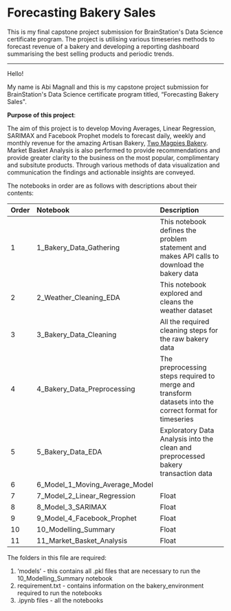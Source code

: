 # Forecasting Bakery Sales 
This is my final capstone project submission for BrainStation's Data Science certificate program. The project is utilising various timeseries methods to forecast revenue of a bakery and developing a reporting dashboard summarising the best selling products and periodic trends. 
___

Hello!

My name is Abi Magnall and this is my capstone project submission for BrainStation's Data Science certificate program titled, “Forecasting Bakery Sales".


**Purpose of this project**: 

The aim of this project is to develop Moving Averages, Linear Regression, SARIMAX and Facebook Prophet models to forecast daily, weekly and monthly revenue for the amazing Artisan Bakery, [Two Magpies Bakery](https://twomagpiesbakery.co.uk/). Market Basket Analysis is also performed to provide recommendations and provide greater clarity to the business on the most popular, complimentary and subsitute products. Through various methods of data visualization and communication the findings and actionable insights are conveyed.


The notebooks in order are as follows with descriptions about their contents:


|Order |Notebook |  Description|
|:--| :- |  :-|
|1| 1_Bakery_Data_Gathering |  This notebook defines the problem statement and makes API calls to download the bakery data |               
|2| 2_Weather_Cleaning_EDA| This notebook explored and cleans the weather dataset |         
|3| 3_Bakery_Data_Cleaning | All the required cleaning steps for the raw bakery data| 
|4| 4_Bakery_Data_Preprocessing | The preprocessing steps required to merge and transform datasets into the correct format for timeseries |        
|5| 5_Bakery_Data_EDA | Exploratory Data Analysis into the clean and preprocessed bakery transaction data | 
|6| 6_Model_1_Moving_Average_Model|  | 
|7| 7_Model_2_Linear_Regression | Float |   
|8| 8_Model_3_SARIMAX | Float |        
|9| 9_Model_4_Facebook_Prophet| Float | 
|10| 10_Modelling_Summary| Float | 
|11| 11_Market_Basket_Analysis| Float | 


The folders in this file are required:

1. ‘models’ - this contains all .pkl files that are necessary to run the 10_Modelling_Summary notebook
2. requirement.txt - contains information on the bakery_environment required to run the notebooks
3. .ipynb files - all the notebooks 
